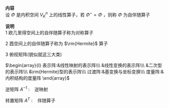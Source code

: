 **内容**  
设 $\Phi$ 是内积空间 $V_K^n$ 上的线性算子，若 $\Phi^\star=\Phi$ ，则称 $\Phi$ 为自伴随算子  
  
**说明**  
1 欧几里得空间上的自伴随算子称为对称算子  
  
2 酉空间上的自伴随算子称为 $\rm{Hermite}$ 算子  
  
3 俯视矩阵(貌似就这三大类)  
  
 $\begin{array}{l}  
表示阵:&线性映射的表示阵\\\   
&线性变换的表示阵\\\   
&二次型的表示阵\\\   
&\rm{Hermite}型的表示阵\\\   
过渡阵:&基变换与坐标变换\\\   
度量阵:&内积结构的度量阵  
\end{array}$   
  
逆矩阵 $A^{-1}$ : $\enspace$ 逆映射  
  
转置矩阵 $A^T$ : $\enspace$ 伴随算子  
